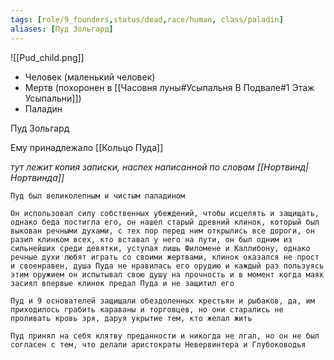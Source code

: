 ```yaml
---
tags: [role/9_founders,status/dead,race/human, class/paladin]
aliases: [Пуд Зольгард]
---
```


![[Pud_child.png]]

- Человек (маленький человек)
- Мертв (похоронен в [[Часовня луны#Усыпальня В Подвале#1 Этаж Усыпальни]])
- Паладин

Пуд Зольгард

Ему принадлежало [[Кольцо Пуда]]

*тут лежит копия записки, наспех написанной по словам [[Нортвинд|Нортвинда]]*

```
Пуд был великолепным и чистым паладином

Он использовал силу собственных убеждений, чтобы исцелять и защищать, однако беда постигла его, он нашел старый древний клинок, который был выкован речными духами, с тех пор перед ним открылись все дороги, он разил клинком всех, кто вставал у него на пути, он был одним из сильнейших среди девятки, уступая лишь Филомене и Каллибону, однако речные духи любят играть со своими жертвами, клинок оказался не прост и своенравен, душа Пуда не нравилась его орудию и каждый раз пользуясь этим оружием он испытывал свою душу на прочность и в момент когда маяк засиял впервые клинок предал Пуда и не защитил его

Пуд и 9 основателей защищали обездоленных крестьян и рыбаков, да, им приходилось грабить караваны и торговцев, но они старались не проливать кровь зря, даруя укрытие тем, кто желал жить

Пуд принял на себя клятву преданности и никогда не лгал, но он не был согласен с тем, что делали аристократы Невервинтера и Глубоководья
```
